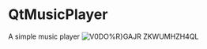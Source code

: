 # QtMusicPlayer
A simple music player
![V0DO%R}GAJR ZKWUMHZH4QL](https://user-images.githubusercontent.com/51040511/141080240-04533747-d180-4104-82e2-2d957b214294.png)
